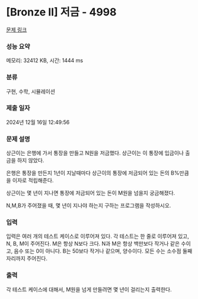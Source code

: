 # [Bronze II] 저금 - 4998 

[문제 링크](https://www.acmicpc.net/problem/4998) 

### 성능 요약

메모리: 32412 KB, 시간: 1444 ms

### 분류

구현, 수학, 시뮬레이션

### 제출 일자

2024년 12월 16일 12:49:56

### 문제 설명

<p>상근이는 은행에 가서 통장을 만들고 N원을 저금했다. 상근이는 이 통장에 입금이나 출금을 하지 않았다.</p>

<p>은행은 통장을 만든지 1년이 지날때마다 상근이의 통장에 저금되어 있는 돈의 B%만큼을 이자로 적립해준다.</p>

<p>상근이는 몇 년이 지나면 통장에 저금되어 있는 돈이 M원을 넘을지 궁금해졌다. </p>

<p>N,M,B가 주어졌을 때, 몇 년이 지나야 하는지 구하는 프로그램을 작성하시오.</p>

### 입력 

 <p>입력은 여러 개의 테스트 케이스로 이루어져 있다. 각 테스트는 한 줄로 이루어져 있고, N, B, M이 주어진다. M은 항상 N보다 크다. N과 M은 항상 백만보다 작거나 같은 수이고, 음수 또는 0이 아니다. B는 50보다 작거나 같으며, 양수이다. 모든 수는 소수점 둘째자리까지 주어진다.</p>

### 출력 

 <p>각 테스트 케이스에 대해서, M원을 넘게 만들려면 몇 년이 걸리는지 출력한다.</p>

